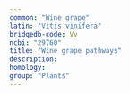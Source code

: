 ```yaml
---
common: "Wine grape"
latin: "Vitis vinifera"
bridgedb-code: Vv
ncbi: "29760"
title: "Wine grape pathways"
description:
homology: 
group: "Plants"
---
```

